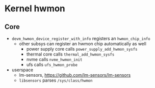 Kernel hwmon
============

## Core

- `devm_hwmon_device_register_with_info` registers an `hwmon_chip_info`
  - other subsys can register an hwmon chip automatically as well
    - power supply core calls `power_supply_add_hwmon_sysfs`
    - thermal core calls `thermal_add_hwmon_sysfs`
    - nvme calls `nvme_hwmon_init`
    - ufs calls `ufs_hwmon_probe`
- userspace
  - lm-sensors, <https://github.com/lm-sensors/lm-sensors>
  - `libsensors` parses `/sys/class/hwmon`

